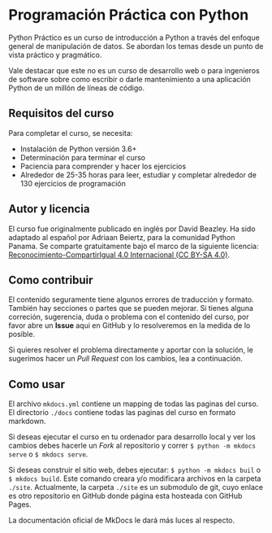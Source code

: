 # Programación Práctica con Python

Python Práctico es un curso de introducción a Python a través del enfoque general de manipulación de datos. Se abordan los temas desde un punto de vista práctico y pragmático.

Vale destacar que este no es un curso de desarrollo web o para ingenieros de software sobre como escribir o darle mantenimiento a una aplicación Python de un millón de líneas de código.

## Requisitos del curso

Para completar el curso, se necesita:
* Instalación de Python versión 3.6+
* Determinación para terminar el curso
* Paciencia para comprender y hacer los ejercicios
* Alrededor de 25-35 horas para leer, estudiar y completar alrededor de 130 ejercicios de programación

## Autor y licencia

El curso fue originalmente publicado en inglés por David Beazley. Ha sido adaptado al español por Adriaan Beiertz, para la comunidad Python Panama. Se comparte gratuitamente bajo el marco de la siguiente licencia: [Reconocimiento-CompartirIgual 4.0 Internacional (CC BY-SA 4.0)](https://creativecommons.org/licenses/by-sa/4.0/deed.es_ES).

## Como contribuir

El contenido seguramente tiene algunos errores de traducción y formato. También hay secciones o partes que se pueden mejorar. Si tienes alguna correción, sugerencia, duda o problema con el contenido del curso, por favor abre un **Issue** aqui en GitHub y lo resolveremos en la medida de lo posible.

Si quieres resolver el problema directamente y aportar con la solución, le sugerimos hacer un *Pull Request* con los cambios, lea a continuación.

## Como usar

El archivo `mkdocs.yml` contiene un mapping de todas las paginas del curso. El directorio `./docs` contiene todas las paginas del curso en formato markdown.

Si deseas ejecutar el curso en tu ordenador para desarrollo local y ver los cambios debes hacerle un *Fork* al repositorio y correr `$ python -m mkdocs serve` o `$ mkdocs serve`.

Si deseas construir el sitio web, debes ejecutar: `$ python -m mkdocs buil` o `$ mkdocs build`. Este comando creara y/o modificara archivos en la carpeta `./site`. Actualmente, la carpeta `./site` es un submodulo de git, cuyo enlace es otro repositorio en GitHub donde página esta hosteada con GitHub Pages.

La documentación oficial de MkDocs le dará más luces al respecto.